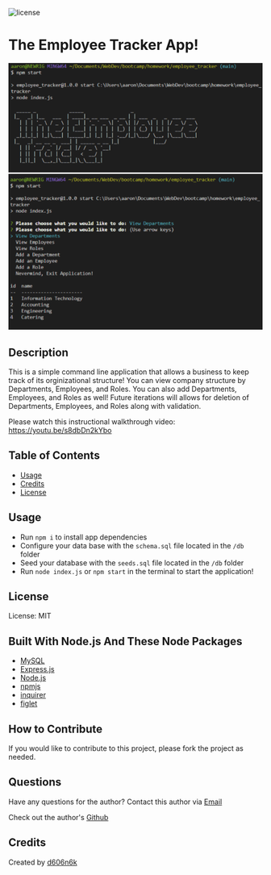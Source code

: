 ![license](https://img.shields.io/badge/license-MIT-blue)
# The Employee Tracker App!

![The Employee Tracker Screenshot Image 1](./assets/images/screenshot.png)
![The Employee Tracker Screenshot Image 2](./assets/images/screenshot2.png)

## Description
This is a simple command line application that allows a business to keep track of its orginizational structure! You can view company structure by Departments, Employees, and Roles. You can also add Departments, Employees, and Roles as well! Future iterations will allows for deletion of Departments, Employees, and Roles along with validation.

Please watch this instructional walkthrough video: https://youtu.be/s8dbDn2kYbo

## Table of Contents
- [Usage](#usage)
- [Credits](#credits)
- [License](#license)
 
## Usage
- Run `npm i` to install app dependencies
- Configure your data base with the `schema.sql` file located in the `/db` folder
- Seed your database with the `seeds.sql` file located in the `/db` folder
- Run `node index.js` or `npm start` in the terminal to start the application!
    
    
## License
License: MIT

## Built With Node.js And These Node Packages
* [MySQL](https://www.mysql.com/)
* [Express.js](https://expressjs.com/)
* [Node.js](https://nodejs.org/en/)
* [npmjs](https://docs.npmjs.com/)
* [inquirer](https://www.npmjs.com/package/inquirer)
* [figlet](https://www.npmjs.com/package/figlet)


## How to Contribute
If you would like to contribute to this project, please fork the project as needed.

## Questions
Have any questions for the author? Contact this author via [Email](mailto:aaronlucht@gmail.com)

Check out the author's [Github](https://github.com/d606n6k)

## Credits
    
Created by [d606n6k](https://github.com/d606n6k)
